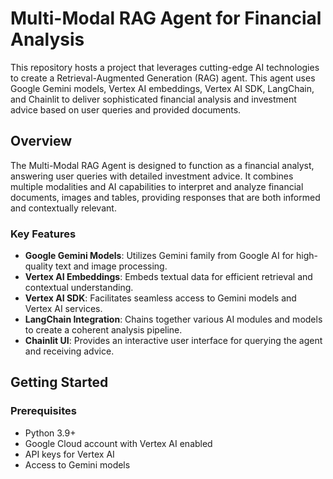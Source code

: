 # Multi-Modal RAG Agent for Financial Analysis

This repository hosts a project that leverages cutting-edge AI technologies to create a Retrieval-Augmented Generation (RAG) agent. This agent uses Google Gemini models, Vertex AI embeddings, Vertex AI SDK, LangChain, and Chainlit to deliver sophisticated financial analysis and investment advice based on user queries and provided documents.

## Overview

The Multi-Modal RAG Agent is designed to function as a financial analyst, answering user queries with detailed investment advice. It combines multiple modalities and AI capabilities to interpret and analyze financial documents, images and tables, providing responses that are both informed and contextually relevant.

### Key Features

- **Google Gemini Models**: Utilizes Gemini family from Google AI for high-quality text and image processing.
- **Vertex AI Embeddings**: Embeds textual data for efficient retrieval and contextual understanding.
- **Vertex AI SDK**: Facilitates seamless access to Gemini models and Vertex AI services.
- **LangChain Integration**: Chains together various AI modules and models to create a coherent analysis pipeline.
- **Chainlit UI**: Provides an interactive user interface for querying the agent and receiving advice.

## Getting Started

### Prerequisites

- Python 3.9+
- Google Cloud account with Vertex AI enabled
- API keys for Vertex AI
- Access to Gemini models

<!--- ### Installation

1. **Clone the repository**:
   ```bash
   git clone https://github.com/yourusername/financial-analyst-rag-agent.git
   cd financial-analyst-rag-agent
    ```

1. **Install dependencies**:
   ```bash
   git clone https://github.com/yourusername/financial-analyst-rag-agent.git
   cd financial-analyst-rag-agent
    ```
!--->
